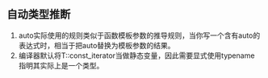 ## 自动类型推断
1. auto实际使用的规则类似于函数模板参数的推导规则，当你写一个含有auto的表达式时，相当于把auto替换为模板参数的结果。
2. 编译器默认将T::const_iterator当做静态变量，因此需要显式使用typename指明其实际上是一个类型。
